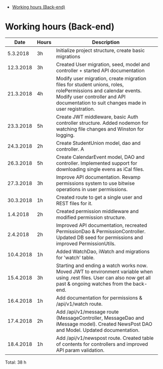 <!-- START doctoc generated TOC please keep comment here to allow auto update -->
<!-- DON'T EDIT THIS SECTION, INSTEAD RE-RUN doctoc TO UPDATE -->
<!-- DON'T EDIT THIS SECTION, INSTEAD RE-RUN doctoc TO UPDATE -->

- [Working hours (Back-end)](#working-hours-back-end)

<!-- END doctoc generated TOC please keep comment here to allow auto update -->

# Working hours (Back-end)

| Date      | Hours | Description                                                                                                                                                                                           |
| --------- | ----- | ----------------------------------------------------------------------------------------------------------------------------------------------------------------------------------------------------- |
| 5.3.2018  | 3h    | Initialize project structure, create basic migrations                                                                                                                                                 |
| 12.3.2018 | 3h    | Created User migration, seed, model and controller + started API documentation                                                                                                                        |
| 21.3.2018 | 4h    | Modify user migration, create migration files for student unions, roles, rolePermissions and calendar events. Modify user controller and API documentation to suit changes made in user registration. |
| 23.3.2018 | 5h    | Create JWT middleware, basic Auth controller structure. Added nodemon for watching file changes and Winston for logging.                                                                              |
| 24.3.2018 | 2h    | Create StudentUnion model, dao and controller. A                                                                                                                                                      | dded API documentation for student union route and created some REST files for testing the StudentUnion endpoint. |
| 26.3.2018 | 5h    | Create CalendarEvent model, DAO and controller. Implemented support for downloading single evens as iCal files.                                                                                       |
| 27.3.2018 | 3h    | Improve API documentation. Revamp permissions system to use bitwise operations in user permissions.                                                                                                   |
| 30.3.2018 | 1h    | Created route to get a single user and REST files for it.                                                                                                                                             |
| 1.4.2018  | 2h    | Created permission middleware and modified permission structure.                                                                                                                                      |
| 2.4.2018  | 2h    | Improved API documentation, recreated PermissionDao & PermissionController. Updated DB seed for permissions and improved PermissionUtils.                                                             |
| 10.4.2018 | 1h    | Added WatchDao, iWatch and migrations for 'watch' table.                                                                                                                                              |
| 15.4.2018 | 3h    | Starting and ending a watch works now. Moved JWT to environment variable when using .rest files. User can also now get all past & ongoing watches from the back-end.                                  |
| 16.4.2018 | 1h    | Add documentation for permissions & /api/v1/watch route.                                                                                                                                              |
| 17.4.2018 | 2h    | Add /api/v1/message route (MessageController, MessageDao and iMessage model). Created NewsPost DAO and Model. Updated documentation.                                                                  |
| 18.4.2018 | 1h    | Add /api/v1/newspost route. Created table of contents for controllers and improved API param validation.                                                                                              |

Total: 38 h
